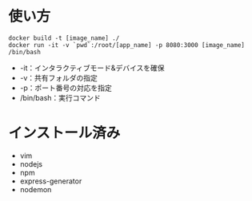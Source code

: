 # 使い方
```
docker build -t [image_name] ./
docker run -it -v `pwd`:/root/[app_name] -p 8080:3000 [image_name]  /bin/bash
```

- -it：インタラクティブモード&デバイスを確保
- -v：共有フォルダの指定
- -p：ポート番号の対応を指定
- /bin/bash：実行コマンド

# インストール済み
- vim
- nodejs
- npm
- express-generator
- nodemon
